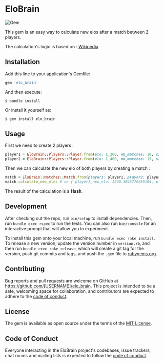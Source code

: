 # EloBrain
![Gem](https://img.shields.io/gem/v/elo_brain?color=Green&label=Gem&logo=rubygems)

This gem is an easy way to calculate new elos after a match between 2 players.

The calculation's logic is based on : [Wikipedia](https://fr.wikipedia.org/wiki/Classement_Elo#Th%C3%A9orie_math%C3%A9matique)

## Installation

Add this line to your application's Gemfile:

```ruby
gem 'elo_brain'
```

And then execute:

    $ bundle install

Or install it yourself as:

    $ gem install elo_brain

## Usage

First we need to create 2 players :
```ruby
player1 = EloBrain::Players::Player.from(elo: 1_200, nb_matches: 10, situation: 'winner')
player2 = EloBrain::Players::Player.from(elo: 1_400, nb_matches: 15, situation: 'looser')
```
Then we can calculate the new elo of both players by creating a match :
```ruby
match = EloBrain::Matches::Match.from(player1: player1, player2: player2)
match.calculate_new_elos # => { player1_new_elo: 1230.3898770659184, player2_new_elo: 1390.3898770659184 }
```
The result of the calculation is a <b>Hash</b>.

## Development

After checking out the repo, run `bin/setup` to install dependencies. Then, run `bundle exec rspec` to run the tests. You can also run `bin/console` for an interactive prompt that will allow you to experiment.

To install this gem onto your local machine, run `bundle exec rake install`. To release a new version, update the version number in `version.rb`, and then run `bundle exec rake release`, which will create a git tag for the version, push git commits and tags, and push the `.gem` file to [rubygems.org](https://rubygems.org).

## Contributing

Bug reports and pull requests are welcome on GitHub at https://github.com/[USERNAME]/elo_brain. This project is intended to be a safe, welcoming space for collaboration, and contributors are expected to adhere to the [code of conduct](https://github.com/[USERNAME]/elo_brain/blob/master/CODE_OF_CONDUCT.md).


## License

The gem is available as open source under the terms of the [MIT License](https://opensource.org/licenses/MIT).

## Code of Conduct

Everyone interacting in the EloBrain project's codebases, issue trackers, chat rooms and mailing lists is expected to follow the [code of conduct](https://github.com/[USERNAME]/elo_brain/blob/master/CODE_OF_CONDUCT.md).
